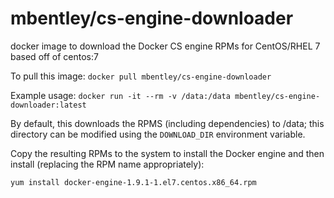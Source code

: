 mbentley/cs-engine-downloader
=============================

docker image to download the Docker CS engine RPMs for CentOS/RHEL 7
based off of centos:7

To pull this image:
`docker pull mbentley/cs-engine-downloader`

Example usage:
`docker run -it --rm -v /data:/data mbentley/cs-engine-downloader:latest`

By default, this downloads the RPMS (including dependencies) to /data; this directory can be modified using the `DOWNLOAD_DIR` environment variable.

Copy the resulting RPMs to the system to install the Docker engine and then install (replacing the RPM name appropriately):

`yum install docker-engine-1.9.1-1.el7.centos.x86_64.rpm`
